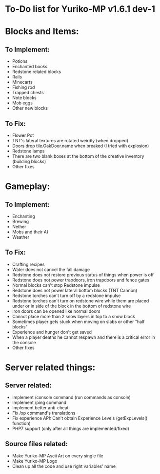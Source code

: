 # To-Do list for Yuriko-MP v1.6.1 dev-1

# Blocks and Items:

## To Implement:

* Potions
* Enchanted books
* Redstone related blocks
* Rails
* Minecarts
* Fishing rod
* Trapped chests
* Note blocks
* Mob eggs
* Other new blocks

## To Fix:

* Flower Pot
* TNT's lateral textures are rotated weirdly (when dropped)
* Doors drop tile.OakDoor.name when breaked (I tried with explosion)
* Redstone lamps
* There are two blank boxes at the bottom of the creative inventory (building blocks)
* Other fixes

# Gameplay:

## To Implement:

* Enchanting
* Brewing
* Nether
* Mobs and their AI
* Weather

## To Fix:

* Crafting recipes
* Water does not cancel the fall damage
* Redstone does not restore previous status of things when power is off
* Redstone does not power trapdoors, iron trapdoors and fence gates
* Normal blocks can't stop Redstone impulse
* Redstone does not power lateral bottom blocks (TNT Cannon)
* Redstone torches can't turn off by a redstone impulse
* Redstone torches can't turn on redstone wire while them are placed under or in side of the block in the bottom of redstone wire
* Iron doors can be opened like normal doors
* Cannot place more than 2 snow layers in top to a snow block
* Sometimes player gets stuck when moving on slabs or other "half blocks"
* Experience and hunger don't get saved
* When a player deaths he cannot respawn and there is a critical error in the console
* Other fixes

# Server related things:

## Server related:

* Implement /console command (run commands as console)
* Implement /ping command
* Implement better anti-cheat
* Fix /xp command's translations
* Fix experience API: Can't obtain Experience Levels (getExpLevels() function)
* PHP7 support (only after all things are implemented/fixed)

## Source files related:

* Make Yuriko-MP Ascii Art on every single file
* Make Yuriko-MP Logo
* Clean up all the code and use right variables' name
